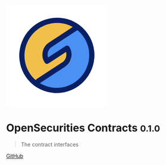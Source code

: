 ![logo](img/icon.jpg)

# OpenSecurities Contracts <small>0.1.0</small>

> The contract interfaces


[GitHub](https://github.com/opensecurities-ose/solidity-docgen)

<!-- ![color](#f0f0f0) -->
